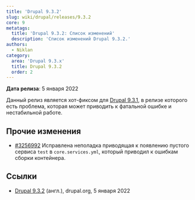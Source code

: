 ```yaml
---
title: 'Drupal 9.3.2'
slug: wiki/drupal/releases/9.3.2
core: 9 
metatags:
  title: 'Drupal 9.3.2: Список изменений'
  description: 'Список изменений Drupal 9.3.2.'
authors:
  - Niklan
category:
  area: 'Drupal 9.3.x'
  title: Drupal 9.3.2
  order: 2
---
```


**Дата релиза**: 5 января 2022

Данный релиз является хот-фиксом для [Drupal 9.3.1](../9.3.1/index.md), в релизе которого есть проблема, которая может приводить к фатальной ошибке и нестабильной работе.

## Прочие изменения

* [#3256992](https://www.drupal.org/node/3256992) Исправлена неполадка приводящая к появлению пустого сервиса `test` в `core.services.yml`, который приводил к ошибкам сборки контейнера.

## Ссылки

- [Drupal 9.3.2](https://www.drupal.org/project/drupal/releases/9.3.2) (англ.), drupal.org, 5 января 2022
